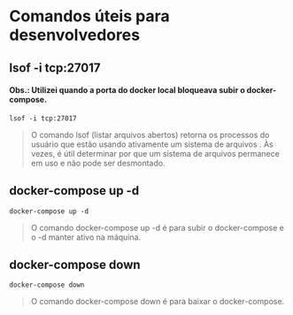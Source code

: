 # Comandos úteis para desenvolvedores

## lsof -i tcp:27017

<h4>Obs.: Utilizei quando a porta do docker local bloqueava subir o docker-compose.</h4>

> <p>
    lsof -i tcp:27017
  </p>

> O comando lsof (listar arquivos abertos) retorna os processos do usuário que estão usando ativamente um sistema de arquivos . Às vezes, é  útil determinar por que um sistema de arquivos permanece em uso e não pode ser desmontado.

## docker-compose up -d
>
> <p>
    docker-compose up -d
 </p>

> O comando docker-compose up -d é para subir o docker-compose e o -d manter ativo na máquina.

## docker-compose down
>
> <p>
    docker-compose down
 </p>

> O comando docker-compose down é para baixar o docker-compose.
